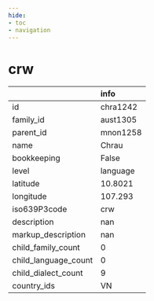 ```yaml
---
hide:
- toc
- navigation
---
```

# crw
|                      | info     |
|:---------------------|:---------|
| id                   | chra1242 |
| family_id            | aust1305 |
| parent_id            | mnon1258 |
| name                 | Chrau    |
| bookkeeping          | False    |
| level                | language |
| latitude             | 10.8021  |
| longitude            | 107.293  |
| iso639P3code         | crw      |
| description          | nan      |
| markup_description   | nan      |
| child_family_count   | 0        |
| child_language_count | 0        |
| child_dialect_count  | 9        |
| country_ids          | VN       |